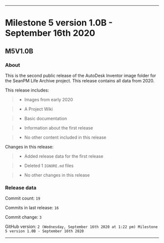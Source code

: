 
***

# Milestone 5 version 1.0B - September 16th 2020

## M5V1.0B

### About

This is the second public release of the AutoDesk Inventor image folder for the SeanPM Life Archive project. This release contains all data from 2020.

This release includes:

> * Images from early 2020

> * A Project Wiki

> * Basic documentation

> * Information about the first release

> * No other content included in this release

Changes in this release:

> * Added release data for the first release

> * Deleted 1 `IGNORE.md` files

> * No other changes in this release

### Release data

Commit count: `19`

Commits in last release: `16`

Commit change: `3`

GitHub version: `2 (Wednesday, September 16th 2020 at 1:22 pm) Milestone 5 version 1.0B - September 16th 2020`

***
